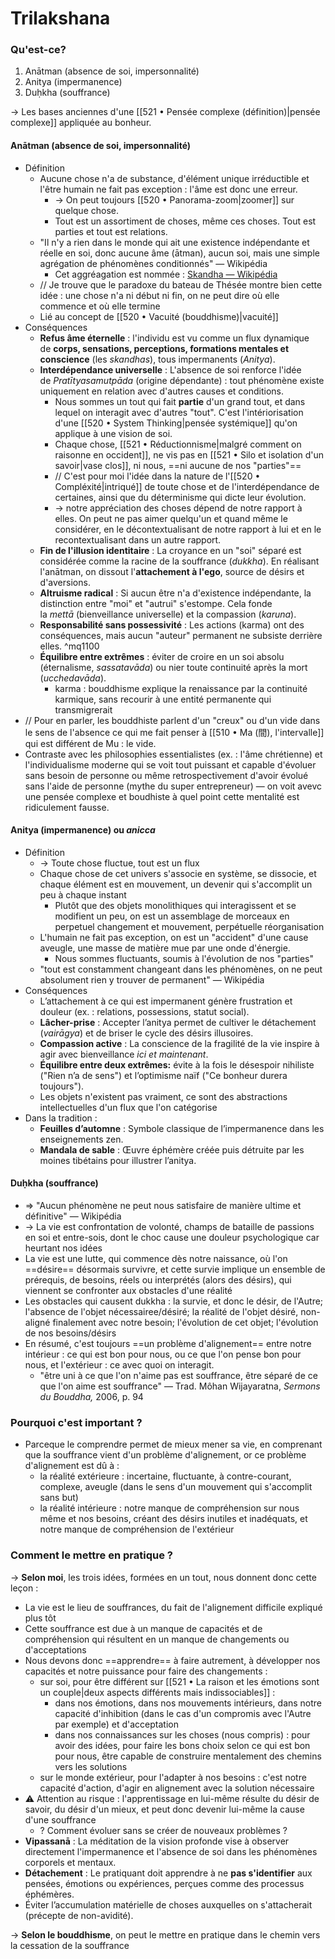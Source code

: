 # Trilakshana

### Qu'est-ce?
1. Anātman (absence de soi, impersonnalité)
2. Anitya (impermanence)
3. Duḥkha (souffrance)

-> Les bases anciennes d'une [[521 • Pensée complexe (définition)|pensée complexe]] appliquée au bonheur.

#### **Anātman (absence de soi, impersonnalité)**
- Définition
	- Aucune chose n'a de substance, d'élément unique irréductible et l'être humain ne fait pas exception : l'âme est donc une erreur.
		- -> On peut toujours [[520 • Panorama-zoom|zoomer]] sur quelque chose.
		- Tout est un assortiment de choses, même ces choses. Tout est parties et tout est relations.
	- "Il n'y a rien dans le monde qui ait une existence indépendante et réelle en soi, donc aucune âme (ātman), aucun soi, mais une simple agrégation de phénomènes conditionnés" — Wikipédia
		- Cet aggréagation est nommée : [Skandha — Wikipédia](https://fr.wikipedia.org/wiki/Skandha)
	- // Je trouve que le paradoxe du bateau de Thésée montre bien cette idée : une chose n'a ni début ni fin, on ne peut dire où elle commence et où elle termine
	- Lié au concept de [[520 • Vacuité (bouddhisme)|vacuité]]
- Conséquences
	- **Refus âme éternelle** : l'individu est vu comme un flux dynamique de **corps, sensations, perceptions, formations mentales et conscience** (les _skandhas_), tous impermanents (_Anitya_).
	- **Interdépendance universelle** : L'absence de soi renforce l'idée de _Pratītyasamutpāda_ (origine dépendante) : tout phénomène existe uniquement en relation avec d'autres causes et conditions.
		- Nous sommes un tout qui fait **partie** d'un grand tout, et dans lequel on interagit avec d'autres "tout". C'est l'intériorisation d'une [[520 •  System Thinking|pensée systémique]] qu'on applique à une vision de soi.
		- Chaque chose, [[521 • Réductionnisme|malgré comment on raisonne en occident]], ne vis pas en [[521 • Silo et isolation d'un savoir|vase clos]], ni nous, ==ni aucune de nos "parties"==
		- // C'est pour moi l'idée dans la nature de l'[[520 • Compléxité|intriqué]] de toute chose et de l'interdépendance de certaines, ainsi que du déterminisme qui dicte leur évolution.
		- -> notre appréciation des choses dépend de notre rapport à elles. On peut ne pas aimer quelqu'un et quand même le considérer, en le décontextualisant de notre rapport à lui et en le recontextualisant dans un autre rapport. 
	- **Fin de l'illusion identitaire** : La croyance en un "soi" séparé est considérée comme la racine de la souffrance (_dukkha_). En réalisant l'anātman, on dissout l'**attachement à l'ego**, source de désirs et d'aversions.
	- **Altruisme radical** : Si aucun être n'a d'existence indépendante, la distinction entre "moi" et "autrui" s'estompe. Cela fonde la _mettā_ (bienveillance universelle) et la compassion (_karuna_).
	- **Responsabilité sans possessivité** : Les actions (karma) ont des conséquences, mais aucun "auteur" permanent ne subsiste derrière elles.  ^mq1100
	- **Équilibre entre extrêmes** : éviter de croire en un soi absolu (éternalisme, _sassatavāda_) ou nier toute continuité après la mort (_ucchedavāda_).
		- karma : bouddhisme explique la renaissance par la continuité karmique, sans recourir à une entité permanente qui transmigrerait
- // Pour en parler, les bouddhiste parlent d'un "creux" ou d'un vide dans le sens de l'absence ce qui me fait penser à [[510 • Ma (間), l'intervalle]] qui est différent de Mu : le vide.
- Contraste avec les philosophies essentialistes (ex. : l'âme chrétienne) et l'individualisme moderne qui se voit tout puissant et capable d'évoluer sans besoin de personne ou même retrospectivement d'avoir évolué sans l'aide de personne (mythe du super entrepreneur) — on voit avevc une pensée complexe et boudhiste à quel point cette mentalité est ridiculement fausse.

#### **Anitya (impermanence)** ou _anicca_
- Définition
	- -> Toute chose fluctue, tout est un flux
	- Chaque chose de cet univers s'associe en système, se dissocie, et chaque élément est en mouvement, un devenir qui s'accomplit un peu à chaque instant
		- Plutôt que des objets monolithiques qui interagissent et se modifient un peu, on est un assemblage de morceaux en perpetuel changement et mouvement, perpétuelle réorganisation
	- L'humain ne fait pas exception, on est un "accident" d'une cause aveugle, une masse de matière mue par une onde d'énergie.
		- Nous sommes fluctuants, soumis à l'évolution de nos "parties"
	- "tout est constamment changeant dans les phénomènes, on ne peut absolument rien y trouver de permanent" — Wikipédia
- Conséquences
	- L’attachement à ce qui est impermanent génère frustration et douleur (ex. : relations, possessions, statut social).
	- **Lâcher-prise** : Accepter l’anitya permet de cultiver le détachement (_vairāgya_) et de briser le cycle des désirs illusoires.
	- **Compassion active** : La conscience de la fragilité de la vie inspire à agir avec bienveillance _ici et maintenant_.
	- **Équilibre entre deux extrêmes:** évite à la fois le désespoir nihiliste ("Rien n’a de sens") et l’optimisme naïf ("Ce bonheur durera toujours").
	- Les objets n'existent pas vraiment, ce sont des abstractions intellectuelles d'un flux que l'on catégorise
- Dans la tradition :
	- **Feuilles d’automne** : Symbole classique de l’impermanence dans les enseignements zen.
	- **Mandala de sable** : Œuvre éphémère créée puis détruite par les moines tibétains pour illustrer l’anitya.

#### **Duḥkha (souffrance)**
- => "Aucun phénomène ne peut nous satisfaire de manière ultime et définitive" — Wikipédia
- -> La vie est confrontation de volonté, champs de bataille de passions en soi et entre-sois, dont le choc cause une douleur psychologique car heurtant nos idées
- La vie est une lutte, qui commence dès notre naissance, où l'on ==désire== désormais survivre, et cette survie implique un ensemble de prérequis, de besoins, réels ou interprétés (alors des désirs), qui viennent se confronter aux obstacles d'une réalité
- Les obstacles qui causent dukkha : la survie, et donc le désir, de l'Autre; l'absence de l'objet nécessairee/désiré; la réalité de l'objet désiré, non-aligné finalement avec notre besoin; l'évolution de cet objet; l'évolution de nos besoins/désirs
- En résumé, c'est toujours ==un problème d'alignement== entre notre intérieur : ce qui est bon pour nous, ou ce que l'on pense bon pour nous, et l'extérieur : ce avec quoi on interagit.
	- "être uni à ce que l'on n'aime pas est souffrance, être séparé de ce que l'on aime est souffrance" — Trad. Môhan Wijayaratna, _Sermons du Bouddha,_ 2006, p. 94

### Pourquoi c'est important ?
- Parceque le comprendre permet de mieux mener sa vie, en comprenant que la souffrance vient d'un problème d'alignement, or ce problème d'alignement est dû à : 
	- la réalité extérieure : incertaine, fluctuante, à contre-courant, complexe, aveugle (dans le sens d'un mouvement qui s'accomplit sans but)
	- la réalité intérieure : notre manque de compréhension sur nous même et nos besoins, créant des désirs inutiles et inadéquats, et notre manque de compréhension de l'extérieur

### Comment le mettre en pratique ?

-> **Selon moi**, les trois idées, formées en un tout, nous donnent donc cette leçon : 
- La vie est le lieu de souffrances, du fait de l'alignement difficile expliqué plus tôt
- Cette souffrance est due à un manque de capacités et de compréhension qui résultent en un manque de changements ou d'acceptations
- Nous devons donc ==apprendre== à faire autrement, à développer nos capacités et notre puissance pour faire des changements :
	- sur soi, pour être différent sur [[521 • La raison et les émotions sont un couple|deux aspects différents mais indissociables]] :
		- dans nos émotions, dans nos mouvements intérieurs, dans notre capacité d'inhibition (dans le cas d'un compromis avec l'Autre par exemple) et d'acceptation
		- dans nos connaissances sur les choses (nous compris) : pour avoir des idées, pour faire les bons choix selon ce qui est bon pour nous, être capable de construire mentalement des chemins vers les solutions
	- sur le monde extérieur, pour l'adapter à nos besoins : c'est notre capacité d'action, d'agir en alignement avec la solution nécessaire
- ⚠️ Attention au risque : l'apprentissage en lui-même résulte du désir de savoir, du désir d'un mieux, et peut donc devenir lui-même la cause d'une souffrance
	- ? Comment évoluer sans se créer de nouveaux problèmes ?
- **Vipassanā** : La méditation de la vision profonde vise à observer directement l'impermanence et l'absence de soi dans les phénomènes corporels et mentaux.
- **Détachement** : Le pratiquant doit apprendre à ne **pas s'identifier** aux pensées, émotions ou expériences, perçues comme des processus éphémères.
- Éviter l’accumulation matérielle de choses auxquelles on s'attacherait (précepte de non-avidité).

-> **Selon le bouddhisme**, on peut le mettre en pratique dans le chemin vers la cessation de la souffrance
